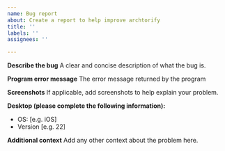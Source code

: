 ```yaml
---
name: Bug report
about: Create a report to help improve archtorify
title: ''
labels: ''
assignees: ''

---
```


**Describe the bug**
A clear and concise description of what the bug is.

**Program error message**
The error message returned by the program

**Screenshots**
If applicable, add screenshots to help explain your problem.

**Desktop (please complete the following information):**
 - OS: [e.g. iOS]
 - Version [e.g. 22]

**Additional context**
Add any other context about the problem here.
